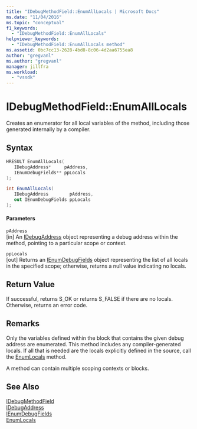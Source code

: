 ```yaml
---
title: "IDebugMethodField::EnumAllLocals | Microsoft Docs"
ms.date: "11/04/2016"
ms.topic: "conceptual"
f1_keywords: 
  - "IDebugMethodField::EnumAllLocals"
helpviewer_keywords: 
  - "IDebugMethodField::EnumAllLocals method"
ms.assetid: 0bc7cc13-2628-4bd8-8c06-4d2aa6755ea8
author: "gregvanl"
ms.author: "gregvanl"
manager: jillfra
ms.workload: 
  - "vssdk"
---
```

# IDebugMethodField::EnumAllLocals
Creates an enumerator for all local variables of the method, including those generated internally by a compiler.  
  
## Syntax  
  
```cpp  
HRESULT EnumAllLocals(   
   IDebugAddress*     pAddress,  
   IEnumDebugFields** ppLocals  
);  
```  
  
```csharp  
int EnumAllLocals(  
   IDebugAddress        pAddress,   
   out IEnumDebugFields ppLocals  
);  
```  
  
#### Parameters  
 `pAddress`  
 [in] An [IDebugAddress](../../../extensibility/debugger/reference/idebugaddress.md) object representing a debug address within the method, pointing to a particular scope or context.  
  
 `ppLocals`  
 [out] Returns an [IEnumDebugFields](../../../extensibility/debugger/reference/ienumdebugfields.md) object representing the list of all locals in the specified scope; otherwise, returns a null value indicating no locals.  
  
## Return Value  
 If successful, returns S_OK or returns S_FALSE if there are no locals. Otherwise, returns an error code.  
  
## Remarks  
 Only the variables defined within the block that contains the given debug address are enumerated. This method includes any compiler-generated locals. If all that is needed are the locals explicitly defined in the source, call the [EnumLocals](../../../extensibility/debugger/reference/idebugmethodfield-enumlocals.md) method.  
  
 A method can contain multiple scoping contexts or blocks.  
  
## See Also  
 [IDebugMethodField](../../../extensibility/debugger/reference/idebugmethodfield.md)   
 [IDebugAddress](../../../extensibility/debugger/reference/idebugaddress.md)   
 [IEnumDebugFields](../../../extensibility/debugger/reference/ienumdebugfields.md)   
 [EnumLocals](../../../extensibility/debugger/reference/idebugmethodfield-enumlocals.md)